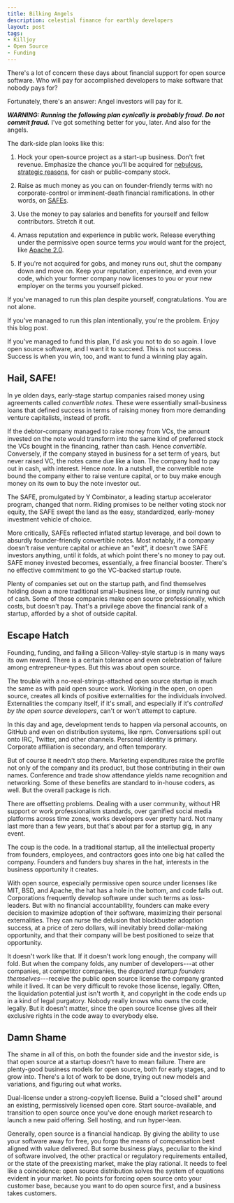 ```yaml
---
title: Bilking Angels
description: celestial finance for earthly developers
layout: post
tags:
- Killjoy
- Open Source
- Funding
---
```


There's a lot of concern these days about financial support for open source software.  Who will pay for accomplished developers to make software that nobody pays for?

Fortunately, there's an answer:  Angel investors will pay for it.

***WARNING: Running the following plan cynically is probably fraud.  Do not commit fraud.***  I've got something better for you, later.  And also for the angels.

The dark-side plan looks like this:

1.  Hock your open-source project as a start-up business.  Don't fret revenue.  Emphasize the chance you'll be acquired for [nebulous, strategic reasons](https://news.microsoft.com/2018/06/04/microsoft-to-acquire-github-for-7-5-billion/), for cash or public-company stock.

2.  Raise as much money as you can on founder-friendly terms with no corporate-control or imminent-death financial ramifications.  In other words, on [SAFEs](https://www.ycombinator.com/documents/#safe).

3.  Use the money to pay salaries and benefits for yourself and fellow contributors.  Stretch it out.

4.  Amass reputation and experience in public work.  Release everything under the permissive open source terms _you_ would want for the project, like [Apache 2.0](https://www.apache.org/licenses/LICENSE-2.0.html).

5.  If you're not acquired for gobs, and money runs out, shut the company down and move on.  Keep your reputation, experience, and even your code, which your former company now licenses to you or your new employer on the terms you yourself picked.

If you've managed to run this plan despite yourself, congratulations.  You are not alone.

If you've managed to run this plan intentionally, you're the problem.  Enjoy this blog post.

If you've managed to fund this plan, I'd ask you not to do so again.  I love open source software, and I want it to succeed.  This is not success.  Success is when you win, too, and want to fund a winning play again.

## Hail, SAFE!

In ye olden days, early-stage startup companies raised money using agreements called _convertible notes_.  These were essentially small-business loans that defined success in terms of raising money from more demanding venture capitalists, instead of profit. 

If the debtor-company managed to raise money from VCs, the amount invested on the note would transform into the same kind of preferred stock the VCs bought in the financing, rather than cash.  Hence _convertible_.  Conversely, if the company stayed in business for a set term of years, but never raised VC, the notes came due like a loan.  The company had to pay out in cash, with interest.  Hence _note_.  In a nutshell, the convertible note bound the company either to raise venture capital, or to buy make enough money on its own to buy the note investor out.

The SAFE, promulgated by Y Combinator, a leading startup accelerator program, changed that norm.  Riding promises to be neither voting stock nor equity, the SAFE swept the land as the easy, standardized, early-money investment vehicle of choice.

More critically, SAFEs reflected inflated startup leverage, and boil down to absurdly founder-friendly convertible notes.  Most notably, if a company doesn't raise venture capital or achieve an "exit", it doesn't owe SAFE investors anything, until it folds, at which point there's no money to pay out.  SAFE money invested becomes, essentially, a free financial booster.  There's no effective commitment to go the VC-backed startup route.

Plenty of companies set out on the startup path, and find themselves holding down a more traditional small-business line, or simply running out of cash.  Some of those companies make open source professionally, which costs, but doesn't pay.  That's a privilege above the financial rank of a startup, afforded by a shot of outside capital.

## Escape Hatch

Founding, funding, and failing a Silicon-Valley-style startup is in many ways its own reward.  There is a certain tolerance and even celebration of failure among entrepreneur-types.  But this was about open source.

The trouble with a no-real-strings-attached open source startup is much the same as with paid open source work.  Working in the open, on open source, creates all kinds of positive externalities for the individuals involved.  Externalities the company itself, if it's small, and especially if it's _controlled by the open source developers_, can't or won't attempt to capture.

In this day and age, development tends to happen via personal accounts, on GitHub and even on distribution systems, like npm.  Conversations spill out onto IRC, Twitter, and other channels.  Personal identity is primary.  Corporate affiliation is secondary, and often temporary.

But of course it needn't stop there.  Marketing expenditures raise the profile not only of the company and its product, but those contributing in their own names.  Conference and trade show attendance yields name recognition and networking.  Some of these benefits are standard to in-house coders, as well.  But the overall package is rich.

There are offsetting problems.  Dealing with a user community, without HR support or work professionalism standards, over gamified social media platforms across time zones, works developers over pretty hard.  Not many last more than a few years, but that's about par for a startup gig, in any event.

The coup is the code.  In a traditional startup, all the intellectual property from founders, employees, and contractors goes into one big hat called the company.  Founders and funders buy shares in the hat, interests in the business opportunity it creates.

With open source, especially permissive open source under licenses like MIT, BSD, and Apache, the hat has a hole in the bottom, and code falls out.  Corporations frequently develop software under such terms as loss-leaders.  But with no financial accountability, founders can make every decision to maximize adoption of their software, maximizing their personal externalities.  They can nurse the delusion that blockbuster adoption success, at a price of zero dollars, will inevitably breed dollar-making opportunity, and that their company will be best positioned to seize that opportunity.

It doesn't work like that.  If it doesn't work long enough, the company will fold.  But when the company folds, any number of developers---at other companies, at competitor companies, the _departed startup founders themselves_---receive the public open source license the company granted while it lived.  It can be very difficult to revoke those license, legally.  Often, the liquidation potential just isn't worth it, and copyright in the code ends up in a kind of legal purgatory.  Nobody really knows who owns the code, legally.  But it doesn't matter, since the open source license gives all their exclusive rights in the code away to everybody else.

## Damn Shame

The shame in all of this, on both the founder side and the investor side, is that open source at a startup doesn't have to mean failure.  There are plenty-good business models for open source, both for early stages, and to grow into.  There's a lot of work to be done, trying out new models and variations, and figuring out what works.

Dual-license under a strong-copyleft license.  Build a "closed shell" around an existing, permissively licensed open core.  Start source-available, and transition to open source once you've done enough market research to launch a new paid offering.  Sell hosting, and run hyper-lean.

Generally, open source is a financial handicap.  By giving the ability to use your software away for free, you forgo the means of compensation best aligned with value delivered.  But some business plays, peculiar to the kind of software involved, the other practical or regulatory requirements entailed, or the state of the preexisting market, make the play rational.  It needs to feel like a coincidence: open source distribution solves the system of equations evident in your market.  No points for forcing open source onto your customer base, because you want to do open source first, and a business takes customers.